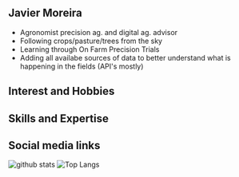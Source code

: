 ## Javier Moreira
- Agronomist precision ag. and digital ag. advisor
- Following crops/pasture/trees from the sky
- Learning through On Farm Precision Trials
- Adding all availabe sources of data to better understand what is happening in the fields (API's mostly)


## Interest and Hobbies

## Skills and Expertise

## Social media links


<!--
**jimoreira/jimoreira** is a ✨ _special_ ✨ repository because its `README.md` (this file) appears on your GitHub profile.

Here are some ideas to get you started:

- 🔭 I’m currently working on ...
- 🌱 I’m currently learning ...
- 👯 I’m looking to collaborate on ...
- 🤔 I’m looking for help with ...
- 💬 Ask me about ...
- 📫 How to reach me: ...
- 😄 Pronouns: ...
- ⚡ Fun fact: ...
-->
![github stats](https://github-readme-stats-sigma-five.vercel.app/api?username=jimoreira&show_icons=true)
![Top Langs](https://github-readme-stats-sigma-five.vercel.app/api/top-langs/?username=jimoreira&langs_count=3&hide=javascript,go,html,css,tex)

